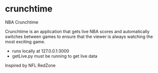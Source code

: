 # crunchtime
NBA Crunchtime

Crunchtime is an application that gets live NBA scores and automatically switches between games to ensure that the viewer is always watching the most exciting game.

- runs locally at 127.0.0.1:3000
- getLive.py must be running to get live data





Inspired by NFL RedZone
